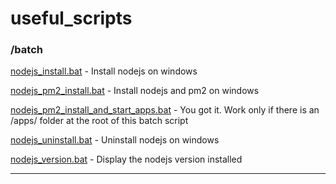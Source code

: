 # useful_scripts

### /batch

[nodejs_install.bat](https://github.com/JimmyGaubert/useful_scripts/blob/main/batch/nodejs_install.bat) - Install nodejs on windows

[nodejs_pm2_install.bat](https://github.com/JimmyGaubert/useful_scripts/blob/main/batch/nodejs_pm2_install.bat) - Install nodejs and pm2 on windows

[nodejs_pm2_install_and_start_apps.bat](https://github.com/JimmyGaubert/useful_scripts/blob/main/batch/nodejs_pm2_install_and_start_apps.bat) - You got it. Work only if there is an /apps/ folder at the root of this batch script

[nodejs_uninstall.bat](https://github.com/JimmyGaubert/useful_scripts/blob/main/batch/nodejs_uninstall.bat) - Uninstall nodejs on windows

[nodejs_version.bat](https://github.com/JimmyGaubert/useful_scripts/blob/main/batch/nodejs_version.bat) - Display the nodejs version installed

** **
